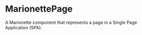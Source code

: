 # MarionettePage

A Marionette component that represents a page in a Single Page Application (SPA).

